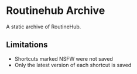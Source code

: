 # Routinehub Archive
A static archive of RoutineHub.

## Limitations
 - Shortcuts marked NSFW were not saved
 - Only the latest version of each shortcut is saved
